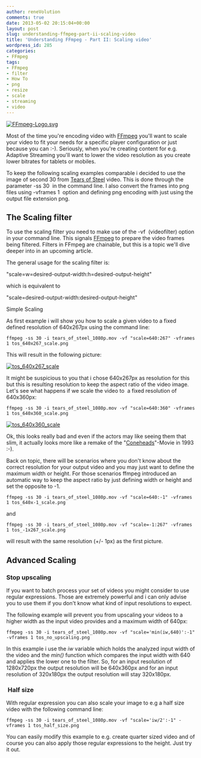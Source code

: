 ```yaml
---
author: reneVolution
comments: true
date: 2013-05-02 20:15:04+00:00
layout: post
slug: understanding-ffmpeg-part-ii-scaling-video
title: 'Understanding FFmpeg - Part II: Scaling video'
wordpress_id: 285
categories:
- FFmpeg
tags:
- FFmpeg
- filter
- How To
- png
- resize
- scale
- streaming
- video
---
```


[![FFmpeg-Logo.svg](http://www.renevolution.com/wp-content/uploads/2013/03/FFmpeg-Logo.svg_.png)](http://www.renevolution.com/wp-content/uploads/2013/03/FFmpeg-Logo.svg_.png)

Most of the time you're encoding video with [FFmpeg](http://www.ffmpeg.org) you'll want to scale your video to fit your needs for a specific player configuration or just because you can :-). Seriously, when you're creating content for e.g. Adaptive Streaming you'll want to lower the video resolution as you create lower bitrates for tablets or mobiles.

To keep the following scaling examples comparable i decided to use the image of second 30 from [Tears of Steel](http://www.renevolution.com/introducing-tears-of-steel/) video. This is done through the parameter -ss 30  in the command line. I also convert the frames into png files using -vframes 1  option and defining png encoding with just using the output file extension png.


## The Scaling filter


To use the scaling filter you need to make use of the -vf  (videofilter) option in your command line. This signals [FFmpeg](http://www.ffmpeg.org) to prepare the video frames being filtered. Filters in FFmpeg are chainable, but this is a topic we'll dive deeper into in an upcoming article.

The general usage for the scaling filter is:

"scale=w=desired-output-width:h=desired-output-height"

which is equivalent to

"scale=desired-output-width:desired-output-height"

Simple Scaling

As first example i will show you how to scale a given video to a fixed defined resolution of 640x267px using the command line:

    
    ffmpeg -ss 30 -i tears_of_steel_1080p.mov -vf "scale=640:267" -vframes 1 tos_640x267_scale.png


This will result in the following picture:

[
![tos_640x267_scale](http://www.renevolution.com/wp-content/uploads/2013/05/tos_640x267_scale.png)](http://www.renevolution.com/wp-content/uploads/2013/05/tos_640x267_scale.png)



It might be suspicious to you that i chose 640x267px as resolution for this but this is resulting resolution to keep the aspect ratio of the video image. Let's see what happens if we scale the video to  a fixed resolution of 640x360px:

    
    ffmpeg -ss 30 -i tears_of_steel_1080p.mov -vf "scale=640:360" -vframes 1 tos_640x360_scale.png


[![tos_640x360_scale](http://www.renevolution.com/wp-content/uploads/2013/05/tos_640x360_scale.png)](http://www.renevolution.com/wp-content/uploads/2013/05/tos_640x360_scale.png)



Ok, this looks really bad and even if the actors may like seeing them that slim, it actually looks more like a remake of the "[Coneheads](http://www.imdb.com/title/tt0106598/)"-Movie in 1993 :-).

Back on topic, there will be scenarios where you don't know about the correct resolution for your output video and you may just want to define the maximum width or height. For those scenarios ffmpeg introduced an automatic way to keep the aspect ratio by just defining width or height and set the opposite to -1.

    
    ffmpeg -ss 30 -i tears_of_steel_1080p.mov -vf "scale=640:-1" -vframes 1 tos_640x-1_scale.png


and

    
    ffmpeg -ss 30 -i tears_of_steel_1080p.mov -vf "scale=-1:267" -vframes 1 tos_-1x267_scale.png


will result with the same resolution (+/- 1px) as the first picture.


## Advanced Scaling




### Stop upscaling


If you want to batch process your set of videos you might consider to use regular expressions. Those are extremely powerful and i can only advise you to use them if you don't know what kind of input resolutions to expect.

The following example will prevent you from upscaling your videos to a higher width as the input video provides and a maximum width of 640px:

    
    ffmpeg -ss 30 -i tears_of_steel_1080p.mov -vf "scale='min(iw,640)':-1" -vframes 1 tos_no_upscaling.png


In this example i use the _iw_ variable which holds the analyzed input width of the video and the _min()_ function which compares the input width with 640 and applies the lower one to the filter. So, for an input resolution of 1280x720px the output resolution will be 640x360px and for an input resolution of 320x180px the output resolution will stay 320x180px.


###  Half size


With regular expression you can also scale your image to e.g a half size video with the following command line:

    
    ffmpeg -ss 30 -i tears_of_steel_1080p.mov -vf "scale='iw/2':-1" -vframes 1 tos_half_size.png


You can easily modify this example to e.g. create quarter sized video and of course you can also apply those regular expressions to the height. Just try it out.


